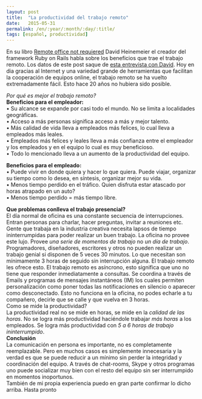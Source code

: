 ```yaml
---
layout: post
title:  "La productividad del trabajo remoto"
date:   2015-05-31
permalink: /en/:year/:month/:day/:title/
tags: [español, productividad]
---
```


En su libro [Remote office not requiered](http://37signals.com/remote/) David Heinemeier el creador del framework Ruby on Rails habla sobre los beneficios que trae el trabajo remoto. Los datos de este post saque de [esta entrevista con David](https://www.youtube.com/watch?v=pTjS0o-ZIRg ).
Hoy en dia gracias al Internet y una variedad grande de herramientas que facilitan la cooperación de equipos online, el trabajo remoto se ha vuelto extremadamente fácil. Esto hace 20 años no hubiera sido posible.   
<!--more-->
*Por qué es mejor el trabajo remoto?*  
**Beneficios para el empleador:**   
•	Su alcance se expande por casi todo el mundo. No se limita a localidades geográficas.  
•	Acceso a más personas significa acceso a más y mejor talento.  
•	Más calidad de vida lleva a empleados más felices, lo cual lleva a empleados más leales.  
•	Empleados más felices y leales lleva a más confianza entre el empleador y los empleados y en el equipo lo cual es muy beneficioso.  
•	Todo lo mencionado lleva a un aumento de la productividad del equipo.

**Beneficios para el empleado:**   
•	Puede vivir en donde quiera y hacer lo que quiera. Puede viajar, organizar su tiempo como lo desea, en síntesis, organizar mejor su vida.    
•	Menos tiempo perdido en el tráfico. Quien disfruta estar atascado por horas atrapado en un auto?   
•	Menos tiempo perdido = más tiempo libre.   

**Que problemas conlleva el trabajo presencial?**  
El día normal de oficina es una constante secuencia de interrupciones. Entran personas para charlar, hacer preguntas, invitar a reuniones etc. Gente que trabaja en la industria creativa necesita lapsos de tiempo ininterrumpidas para poder realizar un buen trabajo. La oficina no provee este lujo. Provee *una serie de momentos de trabajo* no *un día de trabajo*. Programadores, diseñadores, escritores y otros no pueden realizar un trabajo genial si disponen de 5 veces 30 minutos. Lo que necesitan son mínimamente 3 horas de seguido sin interrupción alguna. El trabajo remoto les ofrece esto.
El trabajo remoto es asíncrono, esto significa que uno no tiene que responder inmediatamente a consultas. Se coordina a través de Emails y programas de mensajes instantáneos (IM) los cuales permiten personalización como poner todas las notificaciones en silencio o aparecer como desconectado. Esto no funciona en la oficina, no podes echarle a tu compañero, decirle que se calle y que vuelva en 3 horas.   
Como se mide la productividad?  
La productividad real no se mide en horas, se mide en la *calidad de las horas*. No se logra más productividad haciéndole trabajar *más horas* a los empleados. Se logra más productividad con *5 a 6 horas de trabajo ininterrumpido*.  
**Conclusión**  
La comunicación en persona es importante, no es completamente reemplazable. Pero en muchos casos es simplemente innecesaria y la verdad es que se puede reducir a un mínimo sin perder la integridad y coordinación del equipo. A través de chat-rooms, Skype y otros programas uno puede socializar muy bien con el resto del equipo sin ser interrumpido en momentos inoportunos.    
También de mi propia experiencia puedo en gran parte confirmar lo dicho arriba.
Hasta pronto
